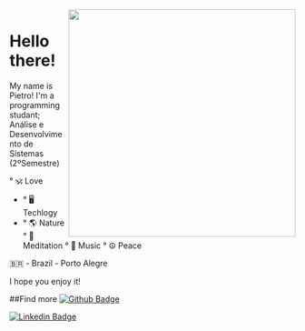<img align="right" width="400" height="400" src="https://media.giphy.com/media/4H3Ii5eLChYul9p7NL/giphy.gif">
 
#  Hello there!
My name is Pietro! I'm a programming studant; Análise e Desenvolvimento de Sistemas (2ºSemestre)

° 🕉️ Love
- ° 🖥️ Techlogy
- ° 🌎 Nature
° 🧘 Meditation
° 🎼 Music
° ☮️ Peace

 🇧🇷 - Brazil - Porto Alegre

I hope you enjoy it!


##Find more
[![Github Badge](https://img.shields.io/badge/-Github-000?style=flat-square&logo=Github&logoColor=white&link=https://github.com/pietrodmedeiros)](https://github.com/pietrodmedeiros)

[![Linkedin Badge](https://img.shields.io/badge/-LinkedIn-blue?style=flat-square&logo=Linkedin&logoColor=white&link=https://www.linkedin.com/in/pietrodm/)](https://www.linkedin.com/in/pietrodm/)
 

